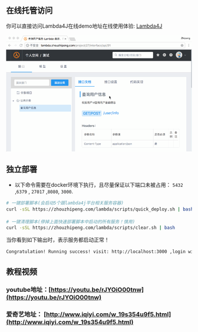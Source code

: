 

## 在线托管访问

你可以直接访问Lambda4J在线demo地址在线使用体验: [Lambda4J](https://lambda.zhouzhipeng.com)

![](../static/images/lambda4j_demo.gif)


## 独立部署

* 以下命令需要在docker环境下执行，且尽量保证以下端口未被占用： `5432` ,`6379` , `27017` ,`8080`, `3000`. 

```bash
# 一键部署脚本(会启动5个跟lambda4j平台相关服务容器)
curl -sSL https://zhouzhipeng.com/lambda/scripts/quick_deploy.sh | bash

# 一键清理脚本(停掉上面快速部署脚本中启动的所有服务！慎用)
curl -sSL https://zhouzhipeng.com/lambda/scripts/clear.sh | bash
```



当你看到如下输出时，表示服务都启动正常！

```bash
Congratulation! Running success! visit: http://localhost:3000 ,login with user: admin@zhouzhipeng.com and password: 123456
```



## 教程视频

### youtube地址：[https://youtu.be/rJYOiO00tnw](https://youtu.be/rJYOiO00tnw)

###  爱奇艺地址： [http://www.iqiyi.com/w_19s354u9f5.html](http://www.iqiyi.com/w_19s354u9f5.html)

